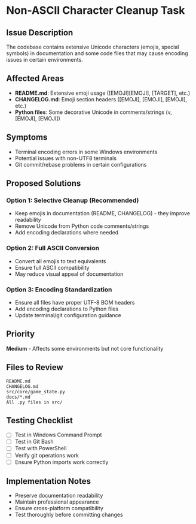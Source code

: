 # Non-ASCII Character Cleanup Task

## Issue Description
The codebase contains extensive Unicode characters (emojis, special symbols) in documentation and some code files that may cause encoding issues in certain environments.

## Affected Areas
- **README.md**: Extensive emoji usage ([EMOJI][EMOJI], [TARGET], etc.)
- **CHANGELOG.md**: Emoji section headers ([EMOJI], [EMOJI], [EMOJI], etc.) 
- **Python files**: Some decorative Unicode in comments/strings (v, [EMOJI], [EMOJI])

## Symptoms
- Terminal encoding errors in some Windows environments
- Potential issues with non-UTF8 terminals
- Git commit/rebase problems in certain configurations

## Proposed Solutions

### Option 1: Selective Cleanup (Recommended)
- Keep emojis in documentation (README, CHANGELOG) - they improve readability
- Remove Unicode from Python code comments/strings
- Add encoding declarations where needed

### Option 2: Full ASCII Conversion
- Convert all emojis to text equivalents
- Ensure full ASCII compatibility
- May reduce visual appeal of documentation

### Option 3: Encoding Standardization
- Ensure all files have proper UTF-8 BOM headers
- Add encoding declarations to Python files
- Update terminal/git configuration guidance

## Priority
**Medium** - Affects some environments but not core functionality

## Files to Review
```
README.md
CHANGELOG.md
src/core/game_state.py
docs/*.md
All .py files in src/
```

## Testing Checklist
- [ ] Test in Windows Command Prompt
- [ ] Test in Git Bash
- [ ] Test with PowerShell
- [ ] Verify git operations work
- [ ] Ensure Python imports work correctly

## Implementation Notes
- Preserve documentation readability
- Maintain professional appearance
- Ensure cross-platform compatibility
- Test thoroughly before committing changes
